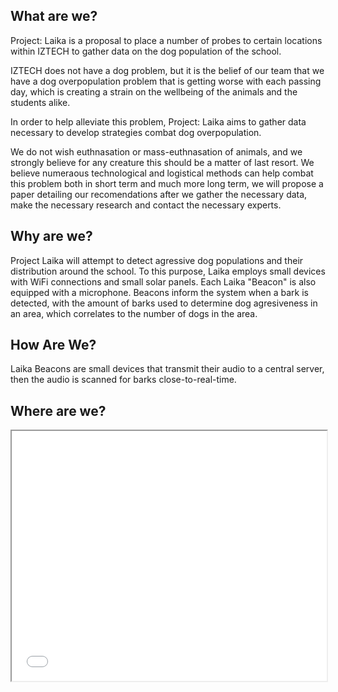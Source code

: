 ## What are we?

Project: Laika is a proposal to place a number of probes to certain locations within IZTECH to gather data on the dog
population of the school.

IZTECH does not have a dog problem, but it is the belief of our team that we have a dog overpopulation problem that
is getting worse with each passing day, which is creating a strain
on the wellbeing of the animals and the students alike.

In order to help alleviate this problem, Project: Laika aims to gather data necessary to develop strategies combat
dog overpopulation.

We do not wish euthnasation or mass-euthnasation of animals, and we strongly believe for any creature this should be
a matter of last resort. We believe numeraous technological and logistical methods can help combat this problem both in short term
and much more long term, we will propose a paper detailing our  recomendations after we gather the necessary data, make the
necessary research and contact the necessary experts.

## Why are we?

Project Laika will attempt to detect agressive dog populations and their distribution around the school. To this purpose,
Laika employs small devices with WiFi connections and small solar panels. Each Laika "Beacon" is also equipped with a 
microphone. Beacons inform the system when a bark is detected, with the amount of barks used to determine dog agresiveness
in an area, which correlates to the number of dogs in the area.

## How Are We?

Laika Beacons are small devices that transmit their audio to a central server, then the audio is scanned for barks close-to-real-time.

## Where are we?

<iframe style="width: 100%; height: 400px;" 
src="src/map.html">
</iframe>